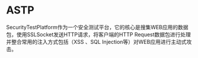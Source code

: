 # ASTP
SecurityTestPlatform作为一个安全测试平台，它的核心是搜集WEB应用的数据包，使用SSLSocket发送HTTP请求，将客户端的HTTP Request数据包进行处理并整合常用的注入方式包括（XSS 、SQL Injection等）对WEB应用进行主动式攻击。 
